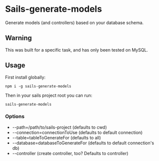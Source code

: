 # Sails-generate-models
Generate models (and controllers) based on your database schema.

## Warning
This was built for a specific task, and has only been tested on MySQL.

## Usage

First install globally:

`npm i -g sails-generate-models`

Then in your sails project root you can run:

`sails-generate-models`

### Options
* --path=/path/to/sails-project (defaults to cwd)
* --connection=connectionToUse (defaults to default connection)
* --table=tableToGenerateFor (defaults to all)
* --database=databaseToGenerateFor (defaults to default connection's db)
* --controller (create controller, too? Defaults to controller)
